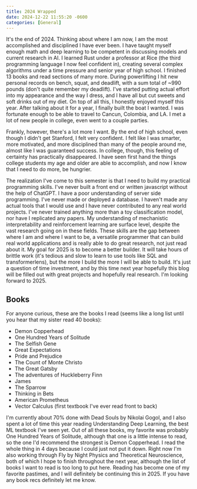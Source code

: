 ```yaml
---
title: 2024 Wrapped
date: 2024-12-22 11:55:20 -0600
categories: [General]
---
```


It's the end of 2024. Thinking about where I am now, I am the most accomplished and disciplined I have ever been. I have taught myself enough math and deep learning to be competent in discussing models and current research in AI. I learned Rust under a professor at Rice (the third programming language I now feel confident in), creating several complex algorithms under a time pressure and senior year of high school. I finished 13 books and read sections of many more. During powerlifting I hit new personal records on bench, squat, and deadlift, with a sum total of ~990 pounds (don't quite remember my deadlift). I've started putting actual effort into my appearance and the way I dress, and I have all but cut sweets and soft drinks out of my diet. On top of all this, I honestly enjoyed myself this year. After talking about it for a year, I finally built the boat I wanted. I was fortunate enough to be able to travel to Cancun, Colombia, and LA. I met a lot of new people in college, even went to a couple parties. 

Frankly, however, there's a lot more I want. By the end of high school, even though I didn't get Stanford, I felt very confident. I felt like I was smarter, more motivated, and more disciplined than many of the people around me, almost like I was guaranteed success. In college, though, this feeling of certainty has practically disappeared. I have seen first hand the things college students my age and older are able to accomplish, and now I know that I need to do more, be hungrier.

The realization I've come to this semester is that I need to build my practical programming skills. I've never built a front end or written javascript without the help of ChatGPT. I have a poor understanding of server side programming. I've never made or deployed a database. I haven't made any actual tools that I would use and I have never contributed to any real world projects. I've never trained anything more than a toy classification model, nor have I replicated any papers. My understanding of mechanistic interpretability and reinforcement learning are surface level, despite the vast research going on in these fields. These skills are the gap between where I am and where I want to be, a versatile programmer that can build real world applications and is really able to do great research, not just read about it. My goal for 2025 is to become a better builder. It will take hours of brittle work (it's tedious and slow to learn to use tools like SQL and transformerlens), but the more I build the more I will be able to build. It's just a question of time investment, and by this time next year hopefully this blog will be filled out with great projects and hopefully real research. I'm looking forward to 2025. 

## Books
For anyone curious, these are the books I read (seems like a long list until you hear that my sister read 40 books):
- Demon Copperhead
- One Hundred Years of Solitude
- The Selfish Gene
- Great Expectations
- Pride and Prejudice
- The Count of Monte Christo
- The Great Gatsby
- The adventures of Huckleberry Finn
- James
- The Sparrow
- Thinking in Bets
- American Prometheus
- Vector Calculus (first textbook I've ever read front to back)

I'm currently about 70% done with Dead Souls by Nikolai Gogol, and I also spent a lot of time this year reading Understanding Deep Learning, the best ML textbook I've seen yet. Out of all these books, my favorite was probably One Hundred Years of Solitude, although that one is a little intense to read, so the one I'd recommend the strongest is Demon Copperhead. I read the whole thing in 4 days because I could just not put it down. Right now I'm also working through Fly by Night Physics and Theoretical Neuroscience, both of which I hope to finish throughout the next year, although the list of books I want to read is too long to put here. Reading has become one of my favorite pastimes, and I will definitely be continuing this in 2025. If you have any book recs definitely let me know. 
